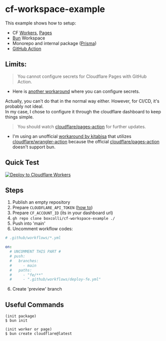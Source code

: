 # cf-workspace-example
This example shows how to setup:
- CF [Workers](https://developers.cloudflare.com/workers), [Pages](https://developers.cloudflare.com/pages)
- [Bun](https://bun.sh/) Workspace
- Monorepo and internal package ([Prisma](https://www.prisma.io/))
- [GitHub Action](https://docs.github.com/ko/actions)

## Limits:
> You cannot configure secrets for Cloudflare Pages with GitHub Action.

- Here is [another workaround](https://github.com/marketplace/actions/refined-cloudflare-pages-action) where you can configure secrets.

Actually, you can't do that in the normal way either. However, for CI/CD, it's probably not ideal.  
In my case, I chose to configure it through the cloudflare dashboard to keep things simple.


> You should watch [cloudflare/pages-action](https://github.com/cloudflare/pages-action) for further updates.
- I'm using an unofficial [workaround by kitabisa](https://github.com/kitabisa/cloudflare-pages-action) that utilizes [cloudflare/wrangler-action](https://github.com/cloudflare/wrangler-action) because the official [cloudflare/pages-action](https://github.com/cloudflare/pages-action) doesn't support bun.

## Quick Test
[![Deploy to Cloudflare Workers](https://deploy.workers.cloudflare.com/button)](https://deploy.workers.cloudflare.com/?url=https://github.com/boxcolli/cf-workspace-example)

## Steps
1. Publish an empty repository  
2. Prepare `CLOUDFLARE_API_TOKEN` ([how to](https://developers.cloudflare.com/pages/how-to/use-direct-upload-with-continuous-integration/#add-cloudflare-credentials-to-github-secrets))
3. Prepare `CF_ACCOUNT_ID` (its in your dashboard url)
3. `gh repo clone boxcolli/cf-workspace-example ./`
4. Push into 'main'
5. Uncomment workflow codes:
```yml
# .github/workflows/*.yml

on:
  # UNCOMMENT THIS PART #
  # push:
  #   branches:
  #     - main
  #   paths:
  #     - "fe/**"
  #     - ".github/workflows/deploy-fe.yml"
```
6. Create 'preview' branch

## Useful Commands
```
(init package)
$ bun init

(init worker or page)
$ bun create cloudflare@latest
```
